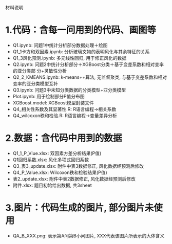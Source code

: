 材料说明
# 1.代码：含每一问用到的代码、画图等
- Q1.ipynb: 问题1中统计分析部分数据处理＋绘图
- Q1_1卡方和双因素.ipynb: 分析玻璃文物的表明风化与其余特征的关系
- Q1_3风化预测.ipynb: 多元线性回归, 用于修正风化的数据
- Q2.ipynb: 问题2中统计分析部分＋XGBoost分类＋基于变差系数和相对变率的亚分类部
分+灵敏性分析
- Q2_2_KMEANS.ipynb: k-means++算法, 无监督聚类, 与基于变差系数和相对变率的亚分类模型互补
- Q3.ipynb: 问题3中未知分类数据的分类模型+亚分类模型
- Plot.ipynb: 用于绘制部分P值分布图
- XGBoost.model: XGBoost模型封装文件
- Q4_相关性系数及其显著性.R: R语言编程->相关系数
- Q4_wilcoxon秩和检验.R: R语言编程->变量差异分析

# 2.数据：含代码中用到的数据
- Q1_1_P_Vlue.xlsx: 双因素方差分析结果(P值)
- Q1回归系数.xlsx: 风化多项式回归系数
- Q3_表3_update.xlsx: 附件中表3数据修正, 风化数据经预测后修改
- Q4_P_Value.xlsx: Wilcoxon秩和检验结果(P值)
- 表2_update.xlsx: 附件中表2数据修正, 风化数据经预测后修改
- 附件.xlsx: 题目初始给出数据, 共3sheet

# 3.图片：代码生成的图片, 部分图片未使用
- QA_B_XXX.png: 表示第A问第B小问图片, XXX代表该图片所表示的大体含义

